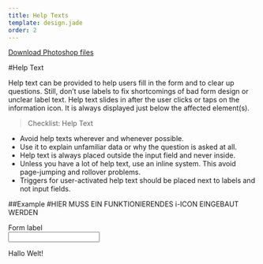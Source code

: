 ```yaml
---
title: Help Texts
template: design.jade
order: 2
---
```


<a href="../psd/form.psd" class="download" >Download Photoshop files</a>

#Help Text

Help text can be provided to help users fill in the form and to clear up questions. Still, don’t use labels to fix shortcomings of bad form design or unclear label text.
Help text slides in after the user clicks or taps on the information icon. It is always displayed just below the affected element(s).

>Checklist: Help Text
- Avoid help texts wherever and whenever possible.
- Use it to explain unfamiliar data or why the question is asked at all.
- Help text is always placed outside the input field and never inside.
- Unless you have a lot of help text, use an inline system. This avoid page-jumping and rollover problems.
- Triggers for user-activated help text should be placed next to labels and not input fields.

##Example
#HIER MUSS EIN FUNKTIONIERENDES i-ICON EINGEBAUT WERDEN
<div class="l-container">
  <div class="form">
    <div class="form__group">
      <div class="form__group__label">
        <div class="form__group__label__info-icon">
          <div class="info-icon"></div>
        </div>
        <label class="form__group__label__info-icon-text-wrapper">
          <div class="form__group__label__text">Form label</div>
        </label>
      </div>
      <div class="form__group__control">
        <input type="text" class="control control--input"/>
        <div class="form__info-text">
          <div class="info-text">
            <p>Hallo Welt!</p>
          </div>
        </div>
      </div>
    </div>
  </div>
</div>

<!-- Copyright AXA Versicherungen AG 2015 -->
